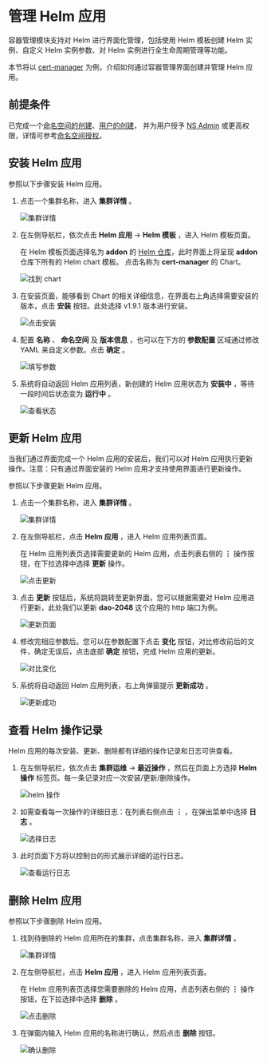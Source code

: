 # 管理 Helm 应用

容器管理模块支持对 Helm 进行界面化管理，包括使用 Helm 模板创建 Helm 实例、自定义 Helm 实例参数、对 Helm 实例进行全生命周期管理等功能。

本节将以 [cert-manager](https://cert-manager.io/docs/) 为例，介绍如何通过容器管理界面创建并管理 Helm 应用。

## 前提条件

已完成一个[命名空间的创建](../namespaces/createns.md)、[用户的创建](../../../ghippo/user-guide/access-control/user.md)，
并为用户授予 [NS Admin](../permissions/permission-brief.md#ns-admin) 或更高权限，详情可参考[命名空间授权](../permissions/cluster-ns-auth.md)。

## 安装 Helm 应用

参照以下步骤安装 Helm 应用。

1. 点击一个集群名称，进入 __集群详情__ 。

    ![集群详情](https://docs.daocloud.io/daocloud-docs-images/docs/kpanda/images/crd01.png)

2. 在左侧导航栏，依次点击 __Helm 应用__ -> __Helm 模板__ ，进入 Helm 模板页面。

    在 Helm 模板页面选择名为 __addon__ 的 [Helm 仓库](helm-repo.md)，此时界面上将呈现 __addon__ 仓库下所有的 Helm chart 模板。
    点击名称为 __cert-manager__ 的 Chart。

    ![找到 chart](https://docs.daocloud.io/daocloud-docs-images/docs/kpanda/images/helm01.png)

3. 在安装页面，能够看到 Chart 的相关详细信息，在界面右上角选择需要安装的版本，点击 __安装__ 按钮。此处选择 v1.9.1 版本进行安装。

    ![点击安装](https://docs.daocloud.io/daocloud-docs-images/docs/kpanda/images/helm02.png)

4. 配置 __名称__ 、 __命名空间__ 及 __版本信息__ ，也可以在下方的 **参数配置** 区域通过修改 YAML 来自定义参数。点击 __确定__ 。

    ![填写参数](https://docs.daocloud.io/daocloud-docs-images/docs/kpanda/images/helm03.png)

5. 系统将自动返回 Helm 应用列表，新创建的 Helm 应用状态为 __安装中__ ，等待一段时间后状态变为 __运行中__ 。

    ![查看状态](https://docs.daocloud.io/daocloud-docs-images/docs/kpanda/images/helm04.png)

## 更新 Helm 应用

当我们通过界面完成一个 Helm 应用的安装后，我们可以对 Helm 应用执行更新操作。注意：只有通过界面安装的 Helm 应用才支持使用界面进行更新操作。

参照以下步骤更新 Helm 应用。

1. 点击一个集群名称，进入 __集群详情__ 。

    ![集群详情](https://docs.daocloud.io/daocloud-docs-images/docs/kpanda/images/crd01.png)

2. 在左侧导航栏，点击 __Helm 应用__ ，进入 Helm 应用列表页面。

    在 Helm 应用列表页选择需要更新的 Helm 应用，点击列表右侧的 __⋮__ 操作按钮，在下拉选择中选择 __更新__ 操作。

    ![点击更新](https://docs.daocloud.io/daocloud-docs-images/docs/kpanda/images/helm08.png)

3. 点击 __更新__ 按钮后，系统将跳转至更新界面，您可以根据需要对 Helm 应用进行更新，此处我们以更新 __dao-2048__ 这个应用的 http 端口为例。

    ![更新页面](https://docs.daocloud.io/daocloud-docs-images/docs/kpanda/images/helm09.png)

4. 修改完相应参数后。您可以在参数配置下点击 __变化__ 按钮，对比修改前后的文件，确定无误后，点击底部 __确定__ 按钮，完成 Helm 应用的更新。

    ![对比变化](https://docs.daocloud.io/daocloud-docs-images/docs/kpanda/images/helm10.png)

5. 系统将自动返回 Helm 应用列表，右上角弹窗提示 __更新成功__ 。

    ![更新成功](https://docs.daocloud.io/daocloud-docs-images/docs/kpanda/images/helm11.png)

## 查看 Helm 操作记录

Helm 应用的每次安装、更新、删除都有详细的操作记录和日志可供查看。

1. 在左侧导航栏，依次点击 __集群运维__ -> __最近操作__ ，然后在页面上方选择 __Helm 操作__ 标签页。每一条记录对应一次安装/更新/删除操作。

    ![helm 操作](https://docs.daocloud.io/daocloud-docs-images/docs/kpanda/images/helm05.png)

2. 如需查看每一次操作的详细日志：在列表右侧点击 __⋮__ ，在弹出菜单中选择 __日志__ 。

    ![选择日志](https://docs.daocloud.io/daocloud-docs-images/docs/kpanda/images/helm06.png)

3. 此时页面下方将以控制台的形式展示详细的运行日志。

    ![查看运行日志](https://docs.daocloud.io/daocloud-docs-images/docs/kpanda/images/helm07.png)

## 删除 Helm 应用

参照以下步骤删除 Helm 应用。

1. 找到待删除的 Helm 应用所在的集群，点击集群名称，进入 __集群详情__ 。

    ![集群详情](https://docs.daocloud.io/daocloud-docs-images/docs/kpanda/images/crd01.png)

2. 在左侧导航栏，点击 __Helm 应用__ ，进入 Helm 应用列表页面。

    在 Helm 应用列表页选择您需要删除的 Helm 应用，点击列表右侧的 __⋮__ 操作按钮，在下拉选择中选择 __删除__ 。

    ![点击删除](https://docs.daocloud.io/daocloud-docs-images/docs/kpanda/images/helm12.png)

3. 在弹窗内输入 Helm 应用的名称进行确认，然后点击 __删除__ 按钮。

    ![确认删除](https://docs.daocloud.io/daocloud-docs-images/docs/kpanda/images/helm13.png)
